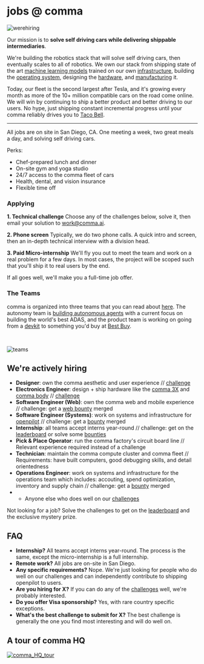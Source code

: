 # jobs @ comma

![werehiring](https://github.com/commaai/jobs/assets/8762862/0b4e6a12-da48-4f1b-8780-a2422c598444)

Our mission is to **solve self driving cars while delivering shippable intermediaries**.

We're building the robotics stack that will solve self driving cars, then eventually scales to all of robotics. We own our stack from shipping state of the art [machine learning models](https://www.youtube.com/watch?v=cAWScxZuc0g&pp=ygUQY29tbWEgY29uIGhhcmFsZA%3D%3D) trained on our own [infrastructure](https://www.youtube.com/watch?v=GJWsrPnfrgo), building the [operating system](https://github.com/commaai/openpilot), designing the [hardware](https://blog.comma.ai/comma3X/), and [manufacturing](https://www.youtube.com/watch?v=m-jdEgvLb-A) it.

Today, our fleet is the second largest after Tesla, and it's growing every month as more of the 10+ million compatible cars on the road come online. We will win by continuing to ship a better product and better driving to our users. No hype, just shipping constant incremental progress until your comma reliably drives you to [Taco Bell](https://blog.comma.ai/taco-bell/).

---

All jobs are on site in San Diego, CA. One meeting a week, two great meals a day, and solving self driving cars.

Perks:
* Chef-prepared lunch and dinner
* On-site gym and yoga studio
* 24/7 access to the comma fleet of cars
* Health, dental, and vision insurance
* Flexible time off

### Applying

**1. Technical challenge**
Choose any of the challenges below, solve it, then email your solution to work@comma.ai.

**2. Phone screen**
Typically, we do two phone calls. A quick intro and screen, then an in-depth technical interview with a division head.

**3. Paid Micro-internship**
We'll fly you out to meet the team and work on a real problem for a few days. In most cases, the project will be scoped such that you'll ship it to real users by the end.

If all goes well, we'll make you a full-time job offer.

### The Teams

comma is organized into three teams that you can read about [here](https://blog.comma.ai/refactoring-for-growth/).
The autonomy team is [building autonomous agents](https://blog.comma.ai/autonomy/) with a current focus on building the world's best ADAS, and the product team is working on going from a [devkit](https://blog.comma.ai/comma3X/) to something you'd buy at [Best Buy](https://x.com/comma_ai/status/1821301106141753652).

</br>

![teams](http://blog.comma.ai/img/refactoring_for_growth/teams.png)

## We're actively hiring

* **Designer**: own the comma aesthetic and user experience // [challenge](design.md)
* **Electronics Engineer**: design + ship hardware like the [comma 3X](https://blog.comma.ai/comma3X/) and [comma body](https://commabody.com) // [challenge](https://github.com/commaai/harness_tester_challenge)
* **Software Engineer (Web)**: own the comma web and mobile experience // challenge: get a [web bounty](https://github.com/orgs/commaai/projects/26/views/9) merged
* **Software Engineer (Systems)**: work on systems and infrastructure for [openpilot](https://github.com/commaai/openpilot) // challenge: get a [bounty](https://comma.ai/bounties) merged
* **Internship**: all teams accept interns year-round // challenge: get on the [leaderboard](https://comma.ai/leaderboard) or solve some [bounties](https://comma.ai/bounties)
* **Pick & Place Operator**: run the comma factory's circuit board line // Relevant experience required instead of a challenge
* **Technician**: maintain the comma compute cluster and comma fleet // Requirements: have built computers, good debugging skills, and detail orientedness
* **Operations Engineer**: work on systems and infrastructure for the operations team which includes: accouting, spend optimization, inventory and supply chain // challenge: get a [bounty](https://comma.ai/bounties) merged
* * Anyone else who does well on our [challenges](https://comma.ai/leaderboard)

Not looking for a job? Solve the challenges to get on the [leaderboard](https://comma.ai/leaderboard) and the exclusive mystery prize.

## FAQ

* **Internship?** All teams accept interns year-round. The process is the same, except the micro-internship is a full internship.
* **Remote work?** All jobs are on-site in San Diego.
* **Any specific requirements?** Nope. We're just looking for people who do well on our challenges and can independently contribute to shipping openpilot to users.
* **Are you hiring for X?** If you can do any of the [challenges](https://comma.ai/leaderboard) well, we're probably interested.
* **Do you offer Visa sponsorship?** Yes, with rare country specific exceptions.
* **What's the best challenge to submit for X?** The best challenge is generally the one you find most interesting and will do well on.

## A tour of comma HQ

[![comma_HQ_tour](https://github.com/commaai/jobs/assets/8762862/07f2aa5b-f732-4812-b70c-e96b749f9332)](https://youtu.be/PFjssb7r_uU)
